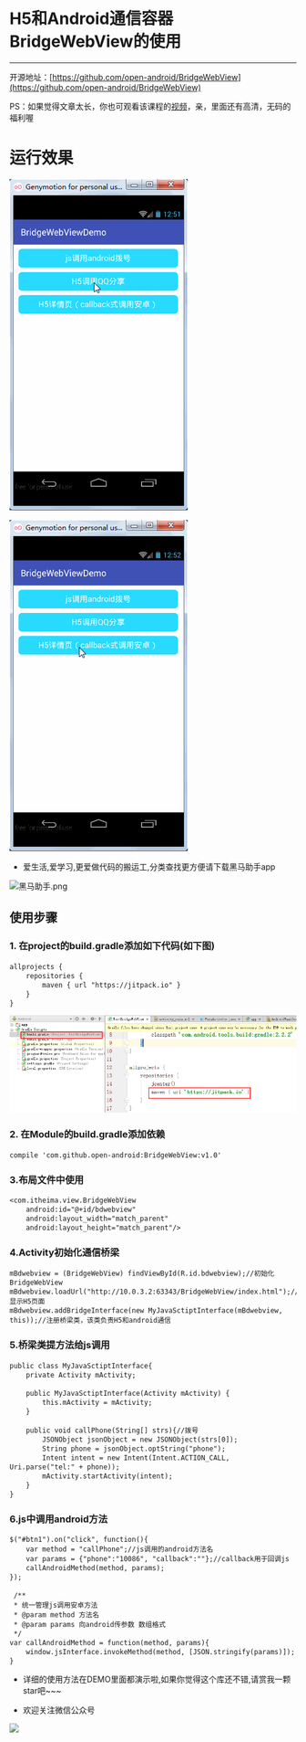 # H5和Android通信容器BridgeWebView的使用
---
开源地址：[https://github.com/open-android/BridgeWebView](https://github.com/open-android/BridgeWebView)

 PS：如果觉得文章太长，你也可观看该课程的[视频](https://www.boxuegu.com/web/html/video.html?courseId=172&sectionId=8a2c9bed5a3a4c7e015a3bbffc6107ed&chapterId=8a2c9bed5a3a4c7e015a3b06a0be0698&vId=8a2c9bed5a3a4c7e015a3adf255203f2&videoId=C00D92795CD598059C33DC5901307461)，亲，里面还有高清，无码的福利喔

# 运行效果

![](screenshot1.gif)


![](screenshot2.gif)

* 爱生活,爱学习,更爱做代码的搬运工,分类查找更方便请下载黑马助手app


![黑马助手.png](http://upload-images.jianshu.io/upload_images/4037105-f777f1214328dcc4.png?imageMogr2/auto-orient/strip%7CimageView2/2/w/1240)

## 使用步骤

### 1. 在project的build.gradle添加如下代码(如下图)

	allprojects {
	    repositories {
	        maven { url "https://jitpack.io" }
	    }
	}

![](build_project.png)
	

	
### 2. 在Module的build.gradle添加依赖

    compile 'com.github.open-android:BridgeWebView:v1.0'

### 3.布局文件中使用

	<com.itheima.view.BridgeWebView
		android:id="@+id/bdwebview"
		android:layout_width="match_parent"
		android:layout_height="match_parent"/>

### 4.Activity初始化通信桥梁

	mBdwebview = (BridgeWebView) findViewById(R.id.bdwebview);//初始化BridgeWebView
	mBdwebview.loadUrl("http://10.0.3.2:63343/BridgeWebView/index.html");//显示H5页面
	mBdwebview.addBridgeInterface(new MyJavaSctiptInterface(mBdwebview, this));//注册桥梁类，该类负责H5和android通信

### 5.桥梁类提方法给js调用
	
   	public class MyJavaSctiptInterface{
        private Activity mActivity;

        public MyJavaSctiptInterface(Activity mActivity) {
            this.mActivity = mActivity;
        }

        public void callPhone(String[] strs){//拨号
            JSONObject jsonObject = new JSONObject(strs[0]);
            String phone = jsonObject.optString("phone");
            Intent intent = new Intent(Intent.ACTION_CALL, Uri.parse("tel:" + phone));
            mActivity.startActivity(intent);
        }
    }

### 6.js中调用android方法

	$("#btn1").on("click", function(){
        var method = "callPhone";//js调用的android方法名
        var params = {"phone":"10086", "callback":""};//callback用于回调js
        callAndroidMethod(method, params);
    });

	 /**
     * 统一管理js调用安卓方法
     * @param method 方法名
     * @param params 向android传参数 数组格式
     */
    var callAndroidMethod = function(method, params){
        window.jsInterface.invokeMethod(method, [JSON.stringify(params)]);
    }
    
    
* 详细的使用方法在DEMO里面都演示啦,如果你觉得这个库还不错,请赏我一颗star吧~~~

* 欢迎关注微信公众号

![](http://upload-images.jianshu.io/upload_images/4037105-8f737b5104dd0b5d.png?imageMogr2/auto-orient/strip%7CimageView2/2/w/1240)    
